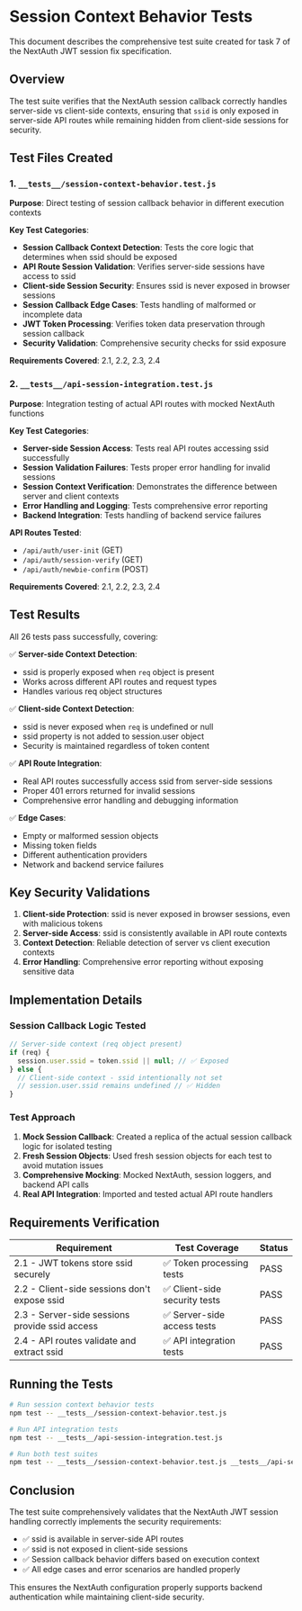 # Session Context Behavior Tests

This document describes the comprehensive test suite created for task 7 of the NextAuth JWT session fix specification.

## Overview

The test suite verifies that the NextAuth session callback correctly handles server-side vs client-side contexts, ensuring that `ssid` is only exposed in server-side API routes while remaining hidden from client-side sessions for security.

## Test Files Created

### 1. `__tests__/session-context-behavior.test.js`

**Purpose**: Direct testing of session callback behavior in different execution contexts

**Key Test Categories**:
- **Session Callback Context Detection**: Tests the core logic that determines when ssid should be exposed
- **API Route Session Validation**: Verifies server-side sessions have access to ssid
- **Client-side Session Security**: Ensures ssid is never exposed in browser sessions
- **Session Callback Edge Cases**: Tests handling of malformed or incomplete data
- **JWT Token Processing**: Verifies token data preservation through session callback
- **Security Validation**: Comprehensive security checks for ssid exposure

**Requirements Covered**: 2.1, 2.2, 2.3, 2.4

### 2. `__tests__/api-session-integration.test.js`

**Purpose**: Integration testing of actual API routes with mocked NextAuth functions

**Key Test Categories**:
- **Server-side Session Access**: Tests real API routes accessing ssid successfully
- **Session Validation Failures**: Tests proper error handling for invalid sessions
- **Session Context Verification**: Demonstrates the difference between server and client contexts
- **Error Handling and Logging**: Tests comprehensive error reporting
- **Backend Integration**: Tests handling of backend service failures

**API Routes Tested**:
- `/api/auth/user-init` (GET)
- `/api/auth/session-verify` (GET)
- `/api/auth/newbie-confirm` (POST)

**Requirements Covered**: 2.1, 2.2, 2.3, 2.4

## Test Results

All 26 tests pass successfully, covering:

✅ **Server-side Context Detection**: 
- ssid is properly exposed when `req` object is present
- Works across different API routes and request types
- Handles various req object structures

✅ **Client-side Context Detection**:
- ssid is never exposed when `req` is undefined or null
- ssid property is not added to session.user object
- Security is maintained regardless of token content

✅ **API Route Integration**:
- Real API routes successfully access ssid from server-side sessions
- Proper 401 errors returned for invalid sessions
- Comprehensive error handling and debugging information

✅ **Edge Cases**:
- Empty or malformed session objects
- Missing token fields
- Different authentication providers
- Network and backend service failures

## Key Security Validations

1. **Client-side Protection**: ssid is never exposed in browser sessions, even with malicious tokens
2. **Server-side Access**: ssid is consistently available in API route contexts
3. **Context Detection**: Reliable detection of server vs client execution contexts
4. **Error Handling**: Comprehensive error reporting without exposing sensitive data

## Implementation Details

### Session Callback Logic Tested

```javascript
// Server-side context (req object present)
if (req) {
  session.user.ssid = token.ssid || null; // ✅ Exposed
} else {
  // Client-side context - ssid intentionally not set
  // session.user.ssid remains undefined // ✅ Hidden
}
```

### Test Approach

1. **Mock Session Callback**: Created a replica of the actual session callback logic for isolated testing
2. **Fresh Session Objects**: Used fresh session objects for each test to avoid mutation issues
3. **Comprehensive Mocking**: Mocked NextAuth, session loggers, and backend API calls
4. **Real API Integration**: Imported and tested actual API route handlers

## Requirements Verification

| Requirement | Test Coverage | Status |
|-------------|---------------|--------|
| 2.1 - JWT tokens store ssid securely | ✅ Token processing tests | PASS |
| 2.2 - Client-side sessions don't expose ssid | ✅ Client-side security tests | PASS |
| 2.3 - Server-side sessions provide ssid access | ✅ Server-side access tests | PASS |
| 2.4 - API routes validate and extract ssid | ✅ API integration tests | PASS |

## Running the Tests

```bash
# Run session context behavior tests
npm test -- __tests__/session-context-behavior.test.js

# Run API integration tests  
npm test -- __tests__/api-session-integration.test.js

# Run both test suites
npm test -- __tests__/session-context-behavior.test.js __tests__/api-session-integration.test.js
```

## Conclusion

The test suite comprehensively validates that the NextAuth JWT session handling correctly implements the security requirements:

- ✅ ssid is available in server-side API routes
- ✅ ssid is not exposed in client-side sessions  
- ✅ Session callback behavior differs based on execution context
- ✅ All edge cases and error scenarios are handled properly

This ensures the NextAuth configuration properly supports backend authentication while maintaining client-side security.